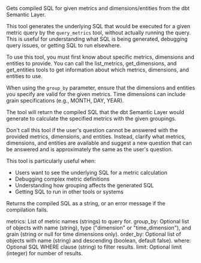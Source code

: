 <instructions>
Gets compiled SQL for given metrics and dimensions/entities from the dbt Semantic Layer.

This tool generates the underlying SQL that would be executed for a given metric query by the `query_metrics` tool,
without actually running the query. This is useful for understanding what SQL is being
generated, debugging query issues, or getting SQL to run elsewhere.

To use this tool, you must first know about specific metrics, dimensions and
entities to provide. You can call the list_metrics, get_dimensions,
and get_entities tools to get information about which metrics, dimensions,
and entities to use.

When using the `group_by` parameter, ensure that the dimensions and entities
you specify are valid for the given metrics. Time dimensions can include
grain specifications (e.g., MONTH, DAY, YEAR).

The tool will return the compiled SQL that the dbt Semantic Layer would generate
to calculate the specified metrics with the given groupings.

Don't call this tool if the user's question cannot be answered with the provided
metrics, dimensions, and entities. Instead, clarify what metrics, dimensions,
and entities are available and suggest a new question that can be answered
and is approximately the same as the user's question.

This tool is particularly useful when:
- Users want to see the underlying SQL for a metric calculation
- Debugging complex metric definitions
- Understanding how grouping affects the generated SQL
- Getting SQL to run in other tools or systems
</instructions>

Returns the compiled SQL as a string, or an error message if the compilation fails.

<parameters>
metrics: List of metric names (strings) to query for.
group_by: Optional list of objects with name (string), type ("dimension" or "time_dimension"), and grain (string or null for time dimensions only).
order_by: Optional list of objects with name (string) and descending (boolean, default false).
where: Optional SQL WHERE clause (string) to filter results.
limit: Optional limit (integer) for number of results.
</parameters>
